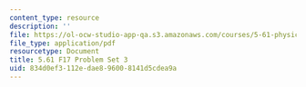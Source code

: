 ```yaml
---
content_type: resource
description: ''
file: https://ol-ocw-studio-app-qa.s3.amazonaws.com/courses/5-61-physical-chemistry-fall-2017/834d0ef3112edae896008141d5cdea9a_MIT5_61F17_pset3.pdf
file_type: application/pdf
resourcetype: Document
title: 5.61 F17 Problem Set 3
uid: 834d0ef3-112e-dae8-9600-8141d5cdea9a
---
```

